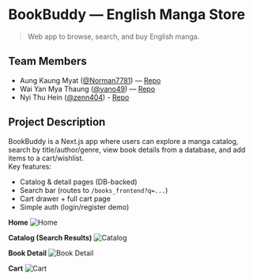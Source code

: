 # BookBuddy — English Manga Store

> Web app to browse, search, and buy English manga.

## Team Members
- Aung Kaung Myat ([@Norman7781](https://github.com/Norman7781)) — [Repo](https://github.com/Norman7781/Book_Buddy)
- Wai Yan Mya Thaung ([@yano49](https://github.com/yano49)) — [Repo](https://github.com/yano49/yano49.github.io.git)
- Nyi Thu Hein ([@zenn404](https://github.com/zenn404)) - [Repo](https://github.com/zenn404/zenn404.github.io.git)

## Project Description
BookBuddy is a Next.js app where users can explore a manga catalog, search by title/author/genre, view book details from a database, and add items to a cart/wishlist.  
Key features:
- Catalog & detail pages (DB-backed)
- Search bar (routes to `/books_frontend?q=...`)
- Cart drawer + full cart page
- Simple auth (login/register demo)

**Home**
![Home](docs/screenshots/home.png)

**Catalog (Search Results)**
![Catalog](docs/screenshots/catalog.png)

**Book Detail**
![Book Detail](docs/screenshots/book-detail.png)

**Cart**
![Cart](docs/screenshots/cart.png)
